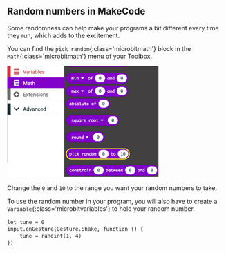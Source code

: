 ## Random numbers in MakeCode

Some randomness can help make your programs a bit different every time they run, which adds to the excitement.

You can find the `pick random`{:class='microbitmath'} block in the `Math`{:class='microbitmath'} menu of your Toolbox.

<img src="images/random-location.png" alt="The Math menu open, with the 'pick random' block highlighted." width="350"/>

Change the `0` and `10` to the range you want your random numbers to take.

To use the random number in your program, you will also have to create a `Variable`{:class='microbitvariables'} to hold your random number.

```microbit
let tune = 0
input.onGesture(Gesture.Shake, function () {
    tune = randint(1, 4)
})
```
